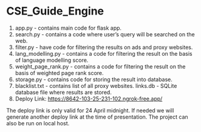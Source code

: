 
# CSE_Guide_Engine
1) app.py - contains main code for flask app.
2) search.py - contains a code where user’s query will be searched on the web.
3) filter.py - have code for filtering the results on ads and proxy websites.
4) lang_modelling.py - contains a code for filtering the result on the basis of language modelling score.
5) weight_page_rank.py -  contains a code for filtering the result on the basis of weighted page rank score. 
6) storage.py - contains code for storing the result into database.
7) blacklist.txt - contains list of all proxy websites.
links.db -  SQLite database file where results are stored.
8) Deploy Link: https://8642-103-25-231-102.ngrok-free.app/

The deploy link is only valid for 24 April midnight. If needed we will generate another deploy link at the time of presentation. The project can also be run on local host.
